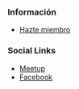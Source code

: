 ### Información
* [Hazte miembro](https://owasp.org/membership/)

### Social Links
* [Meetup](https://www.meetup.com/owasp-zacatecas-meetup-group/)
* [Facebook](https://www.facebook.com/OWASP-Zacatecas-105273401360440/)


